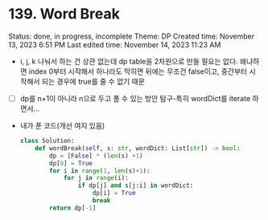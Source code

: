 # 139. Word Break

Status: done, in progress, incomplete
Theme: DP
Created time: November 13, 2023 6:51 PM
Last edited time: November 14, 2023 11:23 AM

- i, j, k 나눠서 하는 건 상관 없는데 dp table을 2차원으로 만들 필요는 없다. 왜냐하면 index 0부터 시작해서 하나라도 막히면 뒤에는 무조건 false이고, 중간부터 시작해서 되는 경우에 true를 줄 수 없기 때문
- [ ]  dp를 n+1이 아니라 n으로 두고 풀 수 있는 방안 탐구-특히 wordDict를 iterate 하면서…
- 내가 푼 코드(개선 여지 있음)
    
    ```python
    class Solution:
        def wordBreak(self, s: str, wordDict: List[str]) -> bool:
            dp = [False] * (len(s) +1)
            dp[0] = True 
            for i in range(1, len(s)+1):
                for j in range(i):
                    if dp[j] and s[j:i] in wordDict:
                        dp[i] = True 
                        break 
            return dp[-1]
    ```